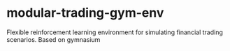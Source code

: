 # modular-trading-gym-env
Flexible reinforcement learning environment for simulating financial trading scenarios. Based on gymnasium
